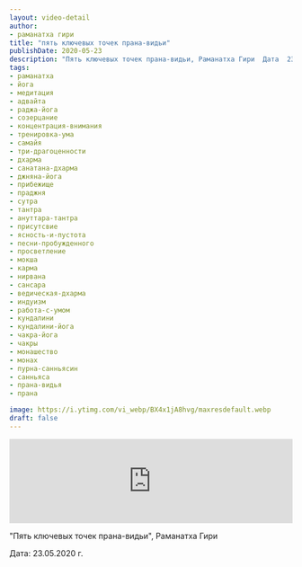 ```yaml
---
layout: video-detail
author:
- раманатха гири
title: "пять ключевых точек прана-видьи"
publishDate: 2020-05-23
description: "Пять ключевых точек прана-видьи, Раманатха Гири  Дата  23.05.2020 г."
tags: 
- раманатха
- йога
- медитация
- адвайта
- раджа-йога
- созерцание
- концентрация-внимания
- тренировка-ума
- самайя
- три-драгоценности
- дхарма
- санатана-дхарма
- джняна-йога
- прибежище
- праджня
- сутра
- тантра
- ануттара-тантра
- присутсвие
- ясность-и-пустота
- песни-пробужденного
- просветление
- мокша
- карма
- нирвана
- сансара
- ведическая-дхарма
- индуизм
- работа-с-умом
- кундалини
- кундалини-йога
- чакра-йога
- чакры
- монашество
- монах
- пурна-санньясин
- санньяса
- прана-видья
- прана

image: https://i.ytimg.com/vi_webp/BX4x1jA8hvg/maxresdefault.webp
draft: false
---
```


<iframe width="100%" src="https://www.youtube.com/embed/BX4x1jA8hvg" frameborder="0" allowfullscreen=""></iframe> 

 "Пять ключевых точек прана-видьи", Раманатха Гири

 Дата: 23.05.2020 г.

  

 